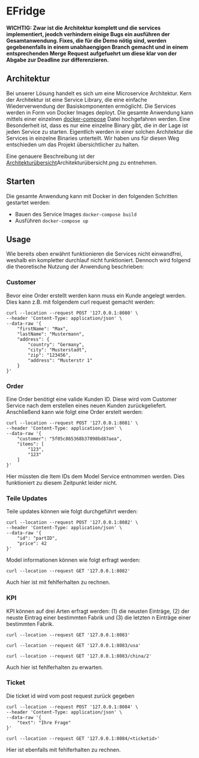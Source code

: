 # EFridge

**WICHTIG: Zwar ist die Architektur komplett und die services implementiert, jeodch verhindern einige Bugs ein ausführen der Gesamtanwendung. Fixes, die für die Demo nötig sind, werden gegebenenfalls in einem unabhaengigen Branch gemacht und in einem entsprechenden Merge Request aufgefuehrt um diese klar von der Abgabe zur Deadline zur differenzieren.**

## Architektur
Bei unserer Lösung handelt es sich um eine Microservice Architektur. Kern der Architektur ist eine Service Library, die eine einfache Wiederverwendung der Basiskomponenten ermöglicht. Die Services werden in Form von Docker Images deployt. Die gesamte Anwendung kann mittels einer einzelnen [docker-compose](docker-compose.yml) Datei hochgefahren werden. Eine Besonderheit ist, dass es nur eine einzelne Binary gibt, die in der Lage ist jeden Service zu starten. Eigentlich werden in einer solchen Architektur die Services in einzelne Binaries unterteilt. Wir haben uns für diesen Weg entschieden um das Projekt übersichtlicher zu halten.

Eine genauere Beschreibung ist der [Architekturübersicht](Architekturübersicht.png)Architekturübersicht.png zu entnehmen.

## Starten
Die gesamte Anwendung kann mit Docker in den folgenden Schritten gestartet werden:
* Bauen des Service Images `docker-compose build`
* Ausführen `docker-compose up`

## Usage
Wie bereits oben erwähnt funktionieren die Services nicht einwandfrei, weshalb ein kompletter durchlauf nicht funktioniert. Dennoch wird folgend die theoretische Nutzung der Anwendung beschrieben:

### Customer
Bevor eine Order erstellt werden kann muss ein Kunde angelegt werden. Dies kann z.B. mit folgendem curl request gemacht werden:
```
curl --location --request POST '127.0.0.1:8080' \
--header 'Content-Type: application/json' \
--data-raw '{
	"firstName": "Max",
    "lastName": "Mustermann",
    "address": {
    	"country": "Germany",
    	"city": "Musterstadt",
    	"zip": "123456",
    	"address": "Musterstr 1"
    }
}'
```

### Order
Eine Order benötigt eine valide Kunden ID. Diese wird vom Customer Service nach dem erstellen eines neuen Kunden zurückgeliefert. Anschließend kann wie folgt eine Order erstelt werden:
```
curl --location --request POST '127.0.0.1:8081' \
--header 'Content-Type: application/json' \
--data-raw '{
	"customer": "5f05c865368b37098bd87aea",
    "items": [
    	"123",
    	"123"
    ]
}'
```
Hier müssten die Item IDs dem Model Service entnommen werden. Dies funktioniert zu diesem Zeitpunkt leider nicht.

### Teile Updates
Teile updates können wie folgt durchgeführt werden:
```
curl --location --request POST '127.0.0.1:8082' \
--header 'Content-Type: application/json' \
--data-raw '{
	"id": "partID",
	"price": 42
}'
```

Model informationen können wie folgt erfragt werden:
```
curl --location --request GET '127.0.0.1:8082'
```
Auch hier ist mit fehlferhalten zu rechnen.

### KPI
KPI können auf drei Arten erfragt werden: (1) die neusten Einträge, (2) der neuste Eintrag einer bestimmten Fabrik und (3) die letzten n Einträge einer bestimmten Fabrik.
```
curl --location --request GET '127.0.0.1:8083'

curl --location --request GET '127.0.0.1:8083/usa'

curl --location --request GET '127.0.0.1:8083/china/2'
```

Auch hier ist fehlferhalten zu erwarten.

### Ticket
Die ticket id wird vom post request zurück gegeben
```
curl --location --request POST '127.0.0.1:8084' \
--header 'Content-Type: application/json' \
--data-raw '{
	"text": "Ihre Frage"
}'

curl --location --request GET '127.0.0.1:8084/<ticketid>'
```
Hier ist ebenfalls mit fehlferhalten zu rechnen.